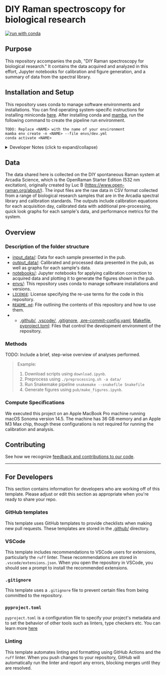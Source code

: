 # DIY Raman spectroscopy for biological research

[![run with conda](https://img.shields.io/badge/run%20with-conda-3EB049?labelColor=000000&logo=anaconda)](https://docs.conda.io/projects/miniconda/en/latest/)

## Purpose

This repository accompanies the pub, "DIY Raman spectroscopy for biological research." It contains the data acquired and analyzed in this effort, Jupyter notebooks for calibration and figure generation, and a summary of data from the spectral library.

## Installation and Setup

This repository uses conda to manage software environments and installations. You can find operating system-specific instructions for installing miniconda [here](https://docs.conda.io/projects/miniconda/en/latest/). After installing conda and [mamba](https://mamba.readthedocs.io/en/latest/), run the following command to create the pipeline run environment.

```{bash}
TODO: Replace <NAME> with the name of your environment
mamba env create -n <NAME> --file envs/dev.yml
conda activate <NAME>
```

<details><summary>Developer Notes (click to expand/collapse)</summary>

1. Install your pre-commit hooks:

    ```{bash}
    pre-commit install
    ```

    This installs the pre-commit hooks defined in your config (`./.pre-commit-config.yaml`).

2. Export your conda environment before sharing:

    As your project develops, the number of dependencies in your environment may increase. Whenever you install new dependencies (using either `pip install` or `mamba install`), you should update the environment file using the following command.

    ```{bash}
    conda env export --from-history --no-builds > envs/dev.yml
    ```

    `--from-history` only exports packages that were explicitly added by you (e.g., the packages you installed with `pip` or `mamba`) and `--no-builds` removes build specification from the exported packages to increase portability between different platforms.
</details>

## Data

The data shared here is collected on the DIY spontaneous Raman system at Arcadia Science, which is the OpenRaman Starter Edition (532 nm excitation), originally created by Luc B (https://www.open-raman.org/about/). The input files are the raw data in CSV format collected from a range of biological research samples that are in the Arcadia spectral library and calibration standards. The outputs include calibration equations for each acquisition day, calibrated data with additional pre-processing, quick look graphs for each sample's data, and performance metrics for the system. 

## Overview

### Description of the folder structure

* [input_data/](./input_data/): Data for each sample presented in the pub.
* [output_data/](./output_data/): Calibrated and processed data presented in the pub, as well as graphs for each sample's data. 
* [notebooks/](./notebooks/): Jupyter notebooks for applying calibration correction to acquired data and plotting it to generate the figures shown in the pub. 
* [envs/](./envs): This repository uses conda to manage software installations and versions. 
* [`LICENSE`](./LICENSE): License specifying the re-use terms for the code in this repository.
* [`README.md`](./README.md): File outlining the contents of this repository and how to use them.
* * [.github/](./.github), [.vscode/](./.vscode), [.gitignore](./.gitignore), [.pre-commit-config.yaml](./.pre-commit-config.yaml), [Makefile](./Makefile), [pyproject.toml](./Makefile): Files that control the development environment of the repository.

### Methods

TODO: Include a brief, step-wise overview of analyses performed.

> Example:
>
> 1.  Download scripts using `download.ipynb`.
> 2.  Preprocess using `./preprocessing.sh -a data/`
> 3.  Run Snakemake pipeline `snakemake --snakefile Snakefile`
> 4.  Generate figures using `pub/make_figures.ipynb`.

### Compute Specifications

We executed this project on an Apple MacBook Pro machine running macOS Sonoma version 14.5. The machine has 36 GB memory and an Apple M3 Max chip, though these configurations is not required for running the calibration and analysis. 

## Contributing

See how we recognize [feedback and contributions to our code](https://github.com/Arcadia-Science/arcadia-software-handbook/blob/main/guides-and-standards/guide-credit-for-contributions.md).

---
## For Developers

This section contains information for developers who are working off of this template. Please adjust or edit this section as appropriate when you're ready to share your repo.

### GitHub templates
This template uses GitHub templates to provide checklists when making new pull requests. These templates are stored in the [.github/](./.github/) directory.

### VSCode
This template includes recommendations to VSCode users for extensions, particularly the `ruff` linter. These recommendations are stored in `.vscode/extensions.json`. When you open the repository in VSCode, you should see a prompt to install the recommended extensions.

### `.gitignore`
This template uses a `.gitignore` file to prevent certain files from being committed to the repository.

### `pyproject.toml`
`pyproject.toml` is a configuration file to specify your project's metadata and to set the behavior of other tools such as linters, type checkers etc. You can learn more [here](https://packaging.python.org/en/latest/guides/writing-pyproject-toml/)

### Linting
This template automates linting and formatting using GitHub Actions and the `ruff` linter. When you push changes to your repository, GitHub will automatically run the linter and report any errors, blocking merges until they are resolved.
